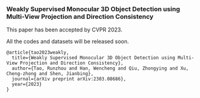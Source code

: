 ### Weakly Supervised Monocular 3D Object Detection using Multi-View Projection and Direction Consistency

This paper has been accepted by CVPR 2023.

All the codes and datasets will be released soon.

```
@article{tao2023weakly,
  title={Weakly Supervised Monocular 3D Object Detection using Multi-View Projection and Direction Consistency},
  author={Tao, Runzhou and Han, Wencheng and Qiu, Zhongying and Xu, Cheng-zhong and Shen, Jianbing},
  journal={arXiv preprint arXiv:2303.08686},
  year={2023}
}
```
